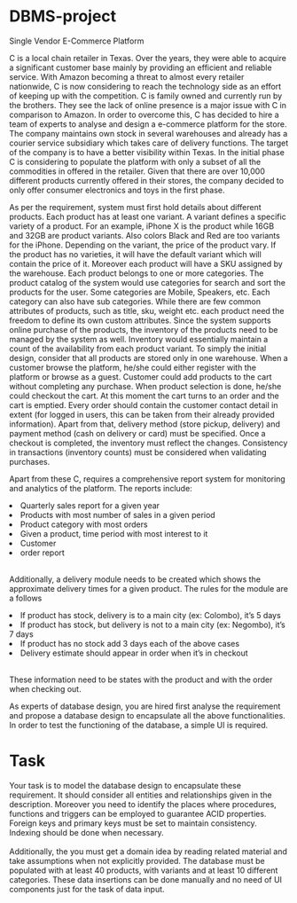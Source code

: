# DBMS-project

Single Vendor E-Commerce Platform <br>

C is a local chain retailer in Texas. Over the years, they were able to acquire a significant
customer base mainly by providing an efficient and reliable service. With Amazon becoming a
threat to almost every retailer nationwide, C is now considering to reach the technology side
as an effort of keeping up with the competition. C is family owned and currently run by the
brothers. They see the lack of online presence is a major issue with C in comparison to
Amazon. In order to overcome this, C has decided to hire a team of experts to analyse and
design a e-commerce platform for the store. The company maintains own stock in several
warehouses and already has a courier service subsidiary which takes care of delivery
functions. The target of the company is to have a better visibility within Texas. In the initial
phase C is considering to populate the platform with only a subset of all the commodities in
offered in the retailer. Given that there are over 10,000 different products currently offered in
their stores, the company decided to only offer consumer electronics and toys in the first
phase.
<br>

<p>
As per the requirement, system must first hold details about different products. Each product
has at least one variant. A variant defines a specific variety of a product. For an example,
iPhone X is the product while 16GB and 32GB are product variants. Also colors Black and
Red are too variants for the iPhone. Depending on the variant, the price of the product vary.
If the product has no varieties, it will have the default variant which will contain the price of it.
Moreover each product will have a SKU assigned by the warehouse. Each product belongs to
one or more categories. The product catalog of the system would use categories for search
and sort the products for the user. Some categories are Mobile, Speakers, etc. Each category
can also have sub categories. While there are few common attributes of products, such as
title, sku, weight etc. each product need the freedom to define its own custom attributes. Since
the system supports online purchase of the products, the inventory of the products need to be
managed by the system as well. Inventory would essentially maintain a count of the availability
from each product variant. To simply the initial design, consider that all products are stored
only in one warehouse. When a customer browse the platform, he/she could either register
with the platform or browse as a guest. Customer could add products to the cart without
completing any purchase. When product selection is done, he/she could checkout the cart. At
this moment the cart turns to an order and the cart is emptied. Every order should contain the
customer contact detail in extent (for logged in users, this can be taken from their already
provided information). Apart from that, delivery method (store pickup, delivery) and payment
method (cash on delivery or card) must be specified. Once a checkout is completed, the
inventory must reflect the changes. Consistency in transactions (inventory counts) must be
considered when validating purchases.
</p>

Apart from these C, requires a comprehensive report system for monitoring and analytics of
the platform. The reports include:
<br>
<li> Quarterly sales report for a given year </li>
<li> Products with most number of sales in a given period </li>
<li> Product category with most orders </li>
<li> Given a product, time period with most interest to it </li>
<li> Customer </li>
<li> order report </li>
<br>

Additionally, a delivery module needs to be created which shows the approximate delivery
times for a given product. The rules for the module are a follows 
<br>
<li> If product has stock, delivery is to a main city (ex: Colombo), it’s 5 days </li>
<li> If product has stock, but delivery is not to a main city (ex: Negombo), it’s 7 days </li>
<li> If product has no stock add 3 days each of the above cases </li>
<li> Delivery estimate should appear in order when it’s in checkout
</li>
<br>

These information need to be states with the product and with the order when checking out.
<br>

As experts of database design, you are hired first analyse the requirement and propose a
database design to encapsulate all the above functionalities. In order to test the functioning
of the database, a simple UI is required.
<br>

# Task
Your task is to model the database design to encapsulate these requirement. It should
consider all entities and relationships given in the description. Moreover you need to identify
the places where procedures, functions and triggers can be employed to guarantee ACID
properties. Foreign keys and primary keys must be set to maintain consistency. Indexing
should be done when necessary.
<br>
<br>
Additionally, the you must get a domain idea by reading related material and take assumptions
when not explicitly provided. The database must be populated with at least 40 products, with
variants and at least 10 different categories. These data insertions can be done manually and
no need of UI components just for the task of data input. 
